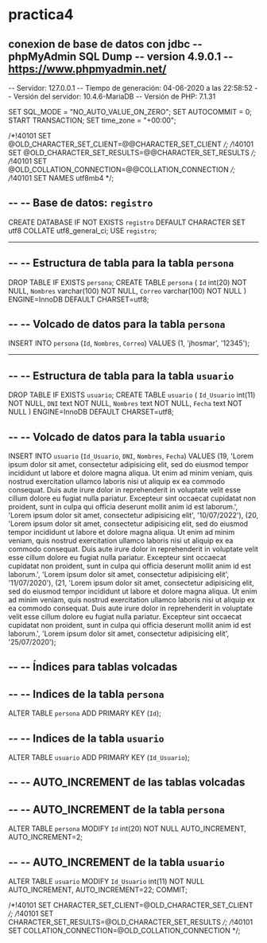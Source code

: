 # practica4
conexion de base de datos con jdbc
-- phpMyAdmin SQL Dump
-- version 4.9.0.1
-- https://www.phpmyadmin.net/
--
-- Servidor: 127.0.0.1
-- Tiempo de generación: 04-06-2020 a las 22:58:52
-- Versión del servidor: 10.4.6-MariaDB
-- Versión de PHP: 7.1.31

SET SQL_MODE = "NO_AUTO_VALUE_ON_ZERO";
SET AUTOCOMMIT = 0;
START TRANSACTION;
SET time_zone = "+00:00";


/*!40101 SET @OLD_CHARACTER_SET_CLIENT=@@CHARACTER_SET_CLIENT */;
/*!40101 SET @OLD_CHARACTER_SET_RESULTS=@@CHARACTER_SET_RESULTS */;
/*!40101 SET @OLD_COLLATION_CONNECTION=@@COLLATION_CONNECTION */;
/*!40101 SET NAMES utf8mb4 */;

--
-- Base de datos: `registro`
--
CREATE DATABASE IF NOT EXISTS `registro` DEFAULT CHARACTER SET utf8 COLLATE utf8_general_ci;
USE `registro`;

-- --------------------------------------------------------

--
-- Estructura de tabla para la tabla `persona`
--

DROP TABLE IF EXISTS `persona`;
CREATE TABLE `persona` (
  `Id` int(20) NOT NULL,
  `Nombres` varchar(100) NOT NULL,
  `Correo` varchar(100) NOT NULL
) ENGINE=InnoDB DEFAULT CHARSET=utf8;

--
-- Volcado de datos para la tabla `persona`
--

INSERT INTO `persona` (`Id`, `Nombres`, `Correo`) VALUES
(1, 'jhosmar', '12345');

-- --------------------------------------------------------

--
-- Estructura de tabla para la tabla `usuario`
--

DROP TABLE IF EXISTS `usuario`;
CREATE TABLE `usuario` (
  `Id_Usuario` int(11) NOT NULL,
  `DNI` text NOT NULL,
  `Nombres` text NOT NULL,
  `Fecha` text NOT NULL
) ENGINE=InnoDB DEFAULT CHARSET=utf8;

--
-- Volcado de datos para la tabla `usuario`
--

INSERT INTO `usuario` (`Id_Usuario`, `DNI`, `Nombres`, `Fecha`) VALUES
(19, 'Lorem ipsum dolor sit amet, consectetur adipisicing elit, sed do eiusmod             tempor incididunt ut labore et dolore magna aliqua. Ut enim ad minim veniam,             quis nostrud exercitation ullamco laboris nisi ut aliquip ex ea commodo             consequat. Duis aute irure dolor in reprehenderit in voluptate velit esse             cillum dolore eu fugiat nulla pariatur. Excepteur sint occaecat cupidatat non             proident, sunt in culpa qui officia deserunt mollit anim id est laborum.', 'Lorem ipsum dolor sit amet, consectetur adipisicing elit', '10/07/2022'),
(20, 'Lorem ipsum dolor sit amet, consectetur adipisicing elit, sed do eiusmod tempor incididunt ut labore et dolore magna aliqua. Ut enim ad minim veniam, quis nostrud exercitation ullamco laboris nisi ut aliquip ex ea commodo consequat. Duis aute irure dolor in reprehenderit in voluptate velit esse cillum dolore eu fugiat nulla pariatur. Excepteur sint occaecat cupidatat non proident, sunt in culpa qui officia deserunt mollit anim id est laborum.', 'Lorem ipsum dolor sit amet, consectetur adipisicing elit', '11/07/2020'),
(21, 'Lorem ipsum dolor sit amet, consectetur adipisicing elit, sed do eiusmod tempor incididunt ut labore et dolore magna aliqua. Ut enim ad minim veniam, quis nostrud exercitation ullamco laboris nisi ut aliquip ex ea commodo consequat. Duis aute irure dolor in reprehenderit in voluptate velit esse cillum dolore eu fugiat nulla pariatur. Excepteur sint occaecat cupidatat non proident, sunt in culpa qui officia deserunt mollit anim id est laborum.', 'Lorem ipsum dolor sit amet, consectetur adipisicing elit', '25/07/2020');

--
-- Índices para tablas volcadas
--

--
-- Indices de la tabla `persona`
--
ALTER TABLE `persona`
  ADD PRIMARY KEY (`Id`);

--
-- Indices de la tabla `usuario`
--
ALTER TABLE `usuario`
  ADD PRIMARY KEY (`Id_Usuario`);

--
-- AUTO_INCREMENT de las tablas volcadas
--

--
-- AUTO_INCREMENT de la tabla `persona`
--
ALTER TABLE `persona`
  MODIFY `Id` int(20) NOT NULL AUTO_INCREMENT, AUTO_INCREMENT=2;

--
-- AUTO_INCREMENT de la tabla `usuario`
--
ALTER TABLE `usuario`
  MODIFY `Id_Usuario` int(11) NOT NULL AUTO_INCREMENT, AUTO_INCREMENT=22;
COMMIT;

/*!40101 SET CHARACTER_SET_CLIENT=@OLD_CHARACTER_SET_CLIENT */;
/*!40101 SET CHARACTER_SET_RESULTS=@OLD_CHARACTER_SET_RESULTS */;
/*!40101 SET COLLATION_CONNECTION=@OLD_COLLATION_CONNECTION */;
